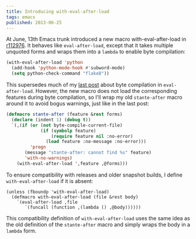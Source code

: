 ```yaml
---
title: Introducing with-eval-after-load
tags: emacs
published: 2013-06-25
---
```


At June, 13th Emacs trunk introduced a new macro with-eval-after-load in
[r112976][].  It behaves like `eval-after-load`, except that it takes multiple
unquoted forms and wraps them into a `lambda` to enable byte compilation:

```commonlisp
(with-eval-after-load 'python
  (add-hook 'python-mode-hook #'subword-mode)
  (setq python-check-command "flake8"))
```

This supersedes much of my [last post][] about byte compilation in
`eval-after-load`.  However, the new macro does not load the corresponding
features during byte compilation, so I'll wrap my old `stante-after` macro
around it to avoid bogus warnings, just like in the last post:

```commonlisp
(defmacro stante-after (feature &rest forms)
  (declare (indent 1) (debug t))
  `(,(if (or (not byte-compile-current-file)
             (if (symbolp feature)
                 (require feature nil :no-error)
               (load feature :no-message :no-error)))
         'progn
       (message "stante-after: cannot find %s" feature)
       'with-no-warnings)
    (with-eval-after-load ',feature ,@forms)))
```

To ensure compatibility with releases and older snapshot builds, I define
`with-eval-after-load` if it is absent:

```common-lisp
(unless (fboundp 'with-eval-after-load)
  (defmacro with-eval-after-load (file &rest body)
    `(eval-after-load ,file
       `(funcall (function ,(lambda () ,@body))))))
```

This compatibility definition of `with-eval-after-load` uses the same idea as
the old definition of the `stante-after` macro and simply wraps the body in a
`lambda` form.

[r112976]: http://git.savannah.gnu.org/cgit/emacs.git/commit/?id=de0503df97a507a523a192e877a8d5c7439c4846
[last post]: internal:posts/byte-compiling-eval-after-load.md
